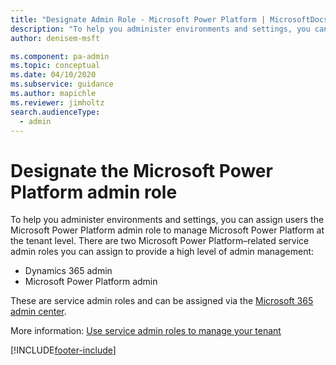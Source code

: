 ```yaml
---
title: "Designate Admin Role - Microsoft Power Platform | MicrosoftDocs"
description: "To help you administer environments and settings, you can assign users the Microsoft Power Platform admin role to manage Microsoft Power Platform at tenant level."
author: denisem-msft

ms.component: pa-admin
ms.topic: conceptual
ms.date: 04/10/2020
ms.subservice: guidance
ms.author: mapichle
ms.reviewer: jimholtz
search.audienceType: 
  - admin
---
```

# Designate the Microsoft Power Platform admin role

To help you administer environments and settings, you can assign users the Microsoft Power Platform admin role to manage Microsoft Power Platform at the tenant level. There are two Microsoft Power Platform&ndash;related service admin roles you can assign to provide a high level of admin management:

- Dynamics 365 admin
- Microsoft Power Platform admin

These are service admin roles and can be assigned via the [Microsoft 365 admin center](https://admin.microsoft.com/).

More information: [Use service admin roles to manage your tenant](../../admin/use-service-admin-role-manage-tenant.md#service-administrator-permission-matrix)


[!INCLUDE[footer-include](../../includes/footer-banner.md)]

